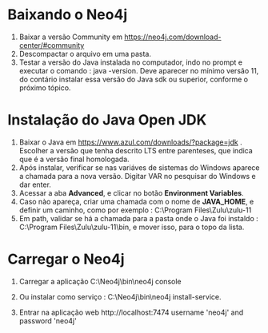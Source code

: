 # Baixando o Neo4j
1. Baixar a versão Community em https://neo4j.com/download-center/#community
2. Descompactar o arquivo em uma pasta.
3. Testar a versão do Java instalada no computador, indo no prompt e executar o comando : java -version. Deve aparecer no mínimo versão 11, do contário instalar essa versão do Java sdk ou superior, conforme o próximo tópico.

# Instalação do Java Open JDK
1. Baixar o Java em  https://www.azul.com/downloads/?package=jdk . Escolher a versão que tenha descrito LTS entre parenteses, que indica que é a versão final homologada. 
2. Após instalar, verificar se nas variáves de sistemas do Windows aparece a chamada para a nova versão. Digitar VAR no pesquisar do Windows e dar enter.
3. Acessar a aba **Advanced**, e clicar no botão **Environment Variables**.
4. Caso nào apareça, criar uma chamada com o nome de **JAVA_HOME**, e definir um caminho, como por exemplo : C:\Program Files\Zulu\zulu-11
5. Em path, validar se há a chamada para a pasta onde o Java foi instaldo : C:\Program Files\Zulu\zulu-11\bin, e mover isso, para o topo da lista.

# Carregar o Neo4j
1. Carregar a aplicação
C:\Neo4j\bin\neo4j console

2. Ou instalar como serviço :
C:\Neo4j\bin\neo4j install-service.

3. Entrar na aplicação web
http://localhost:7474
username 'neo4j' and password 'neo4j'
